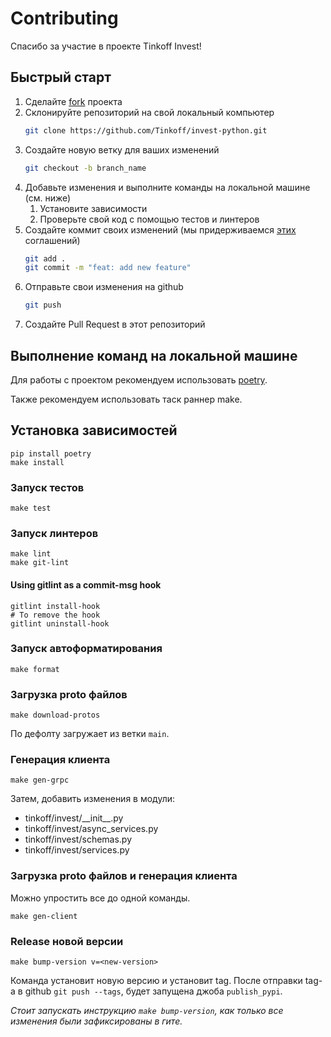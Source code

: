 # Contributing

Спасибо за участие в проекте Tinkoff Invest!

## Быстрый старт

1. Сделайте [fork](https://github.com/Tinkoff/invest-python/fork) проекта
2. Склонируйте репозиторий на свой локальный компьютер
    ```bash
    git clone https://github.com/Tinkoff/invest-python.git
    ```
3. Создайте новую ветку для ваших изменений
    ```bash
    git checkout -b branch_name
    ```
4. Добавьте изменения и выполните команды на локальной машине (см. ниже)
   1. Установите зависимости
   2. Проверьте свой код с помощью тестов и линтеров
5. Создайте коммит своих изменений (мы придерживаемся [этих](https://www.conventionalcommits.org/en/v1.0.0/) соглашений)
    ```bash
    git add .
    git commit -m "feat: add new feature"
    ```
6. Отправьте свои изменения на github
    ```bash
    git push
    ```
7. Создайте Pull Request в этот репозиторий

## Выполнение команд на локальной машине

Для работы с проектом рекомендуем использовать [poetry](https://pypi.org/project/poetry/).

Также рекомендуем использовать таск раннер make.

## Установка зависимостей

```
pip install poetry
make install
```

### Запуск тестов

```
make test
```

### Запуск линтеров

```
make lint
make git-lint
```

#### Using gitlint as a commit-msg hook

```
gitlint install-hook
# To remove the hook
gitlint uninstall-hook
```

### Запуск автоформатирования

```
make format
```

### Загрузка proto файлов

```
make download-protos
```

По дефолту загружает из ветки `main`.

### Генерация клиента

```
make gen-grpc
```

Затем, добавить изменения в модули:
- tinkoff/invest/\_\_init__.py
- tinkoff/invest/async_services.py
- tinkoff/invest/schemas.py
- tinkoff/invest/services.py

### Загрузка proto файлов и генерация клиента

Можно упростить все до одной команды.

```
make gen-client
```

### Release новой версии

```
make bump-version v=<new-version>
```

Команда установит новую версию и установит tag.
После отправки tag-а в github `git push --tags`, будет запущена джоба `publish_pypi`.

_Стоит запускать инструкцию `make bump-version`, как только все изменения были зафиксированы в гите._

